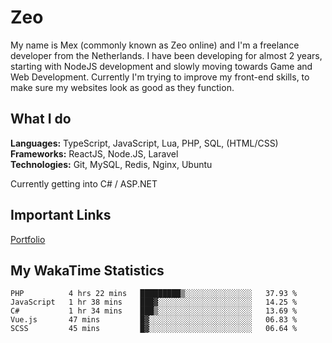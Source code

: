 # Zeo
My name is Mex (commonly known as Zeo online) and I'm a freelance developer from the Netherlands. I have been developing for almost 2 years, starting with NodeJS development and slowly moving towards Game and Web Development. Currently I'm trying to improve my front-end skills, to make sure my websites look as good as they function.

## What I do
**Languages:** TypeScript, JavaScript, Lua, PHP, SQL, (HTML/CSS)<br/>
**Frameworks:** ReactJS, Node.JS, Laravel<br/>
**Technologies:** Git, MySQL, Redis, Nginx, Ubuntu<br/>

Currently getting into C# / ASP.NET

## Important Links
[Portfolio](https://zeodev.cc)

## My WakaTime Statistics
<!--START_SECTION:waka-->
```text
PHP          4 hrs 22 mins   █████████▒░░░░░░░░░░░░░░░   37.93 % 
JavaScript   1 hr 38 mins    ███▓░░░░░░░░░░░░░░░░░░░░░   14.25 % 
C#           1 hr 34 mins    ███▒░░░░░░░░░░░░░░░░░░░░░   13.69 % 
Vue.js       47 mins         █▓░░░░░░░░░░░░░░░░░░░░░░░   06.83 % 
SCSS         45 mins         █▓░░░░░░░░░░░░░░░░░░░░░░░   06.64 % 
```
<!--END_SECTION:waka-->
